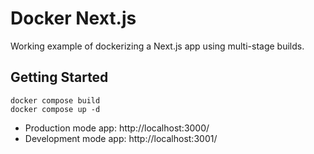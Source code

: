 # Docker Next.js

Working example of dockerizing a Next.js app using multi-stage builds.

## Getting Started

```
docker compose build
docker compose up -d
```

- Production mode app: http://localhost:3000/
- Development mode app: http://localhost:3001/
